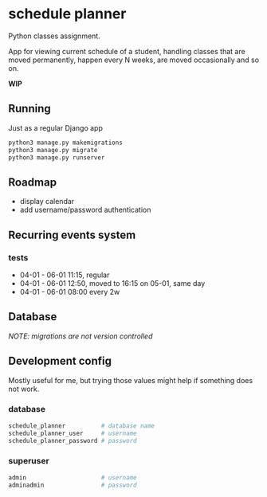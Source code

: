 # schedule planner
Python classes assignment.

App for viewing current schedule of a student, handling classes that are moved permanently, happen every N weeks, are moved occasionally and so on.

**WIP**

## Running
Just as a regular Django app
```bash
python3 manage.py makemigrations
python3 manage.py migrate
python3 manage.py runserver
```

## Roadmap
- display calendar
- add username/password authentication

## Recurring events system

### tests
- 04-01 - 06-01 11:15, regular
- 04-01 - 06-01 12:50, moved to 16:15 on 05-01, same day
- 04-01 - 06-01 08:00 every 2w

## Database
*NOTE: migrations are not version controlled*

## Development config
Mostly useful for me, but trying those values might help if something does not work.

### database
```bash
schedule_planner          # database name
schedule_planner_user     # username
schedule_planner_password # password
```

### superuser
```bash
admin                     # username
adminadmin                # password
```
